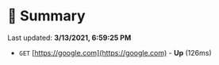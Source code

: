 # 📖 Summary
Last updated: **3/13/2021, 6:59:25 PM**

- `GET` [https://google.com](https://google.com) - **Up** (126ms)
